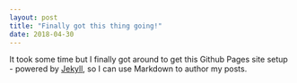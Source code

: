 ```yaml
---
layout: post
title: "Finally got this thing going!"
date: 2018-04-30
---
```


It took some time but I finally got around to get this Github Pages site setup - powered by [Jekyll](http://jekyllrb.com), so I can use Markdown to author my posts.

